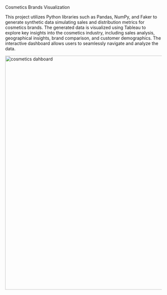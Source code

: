 Cosmetics Brands Visualization

This project utilizes Python libraries such as Pandas, NumPy, and Faker to generate synthetic data simulating sales and distribution metrics for cosmetics brands. The generated data is visualized using Tableau to explore key insights into the cosmetics industry, including sales analysis, geographical insights, brand comparison, and customer demographics. The interactive dashboard allows users to seamlessly navigate and analyze the data.

<img width="750" alt="cosmetics dahboard" src="https://github.com/KeerthiNiva/Cosmetic-Brands-Sales-Analysis/assets/125920340/4e3e9497-7954-4ffb-bb36-721db1c4c038">
